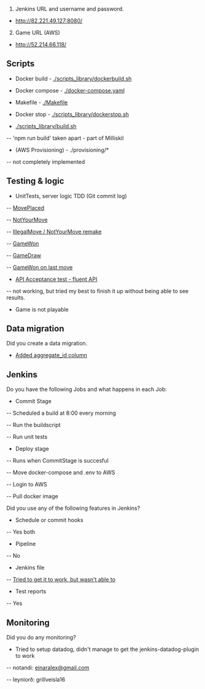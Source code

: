 1. Jenkins URL and username and password.
- http://82.221.49.127:8080/

2. Game URL (AWS)
- http://52.214.66.118/



## Scripts

- Docker build - [./scripts_library/dockerbuild.sh](https://github.com/einaralex/reference-tictactoe/blob/master/scripts_library/dockerbuild.sh)

- Docker compose - [./docker-compose.yaml](https://github.com/einaralex/reference-tictactoe/blob/master/docker-compose.yaml)

- Makefile  - [./Makefile](https://github.com/einaralex/reference-tictactoe/blob/master/Makefile)

- Docker stop - [./scripts_library/dockerstop.sh](https://github.com/einaralex/reference-tictactoe/blob/master/scripts_library/dockerstop.sh)

- [./scripts_library/build.sh](https://github.com/einaralex/reference-tictactoe/blob/master/scripts_library/build.sh)

-- 'npm run build' taken apart - part of Milliskil

- (AWS Provisioning) - ./provisioning/*

-- not completely implemented 





## Testing & logic

- UnitTests, server logic TDD (Git commit log)

-- [MovePlaced](https://github.com/einaralex/reference-tictactoe/commit/b6fc5abdecd6686dc56bc6105804eb64d43784d2)

-- [NotYourMove](https://github.com/einaralex/reference-tictactoe/commit/990809d483c44d1217164c5148dad88066823c32)  

-- [IllegalMove / NotYourMove remake](https://github.com/einaralex/reference-tictactoe/commit/d5349c68565bad682a9cd5f0f72df72a25158bbb)

-- [GameWon](https://github.com/einaralex/reference-tictactoe/commit/53add0e8b7d24de54263bb4bffa235b2edb26e44)

-- [GameDraw](https://github.com/einaralex/reference-tictactoe/commit/6f1f7186e330dfe853c774ad5daf534643478c4d)

-- [GameWon on last move](https://github.com/einaralex/reference-tictactoe/commit/35987713dffe8a5b32ef03f472b7333f3aa073ee)



- [API Acceptance test - fluent API](https://github.com/einaralex/reference-tictactoe/commit/cafc81cfcfc208827a2faf536e2258a6539bd508) 

-- not working, but tried my best to finish it up without being able to see results.

- Game is not playable



## Data migration

Did you create a data migration.

- [Added aggregate_id column](https://github.com/einaralex/reference-tictactoe/blob/master/server/migrations/20161217135901-add-column-to-eventlog.js)



## Jenkins

Do you have the following Jobs and what happens in each Job:

- Commit Stage

-- Scheduled a build at 8:00 every morning

-- Run the buildscript

-- Run unit tests

- Deploy stage

-- Runs when CommitStage is succesful

-- Move docker-compose and .env to AWS

-- Login to AWS

-- Pull docker image

Did you use any of the following features in Jenkins?

- Schedule or commit hooks

-- Yes both

- Pipeline

-- No

- Jenkins file

-- [Tried to get it to work, but wasn't able to](https://github.com/einaralex/reference-tictactoe/commit/2f6cb75c21472954b7400eb8a52f7e4f98ce767f)

- Test reports

-- Yes




## Monitoring

Did you do any monitoring?

- Tried to setup datadog, didn't manage to get the jenkins-datadog-plugin to work

 -- notandi: einaralex@gmail.com
 
 -- leyniorð: grillveisla16




 
